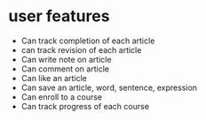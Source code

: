 # user features
- Can track completion of each article
- can track revision of each article
- Can write note on article
- Can comment on article
- Can like an article
- Can save an article, word, sentence, expression
- Can enroll to a course
- Can track progress of each course